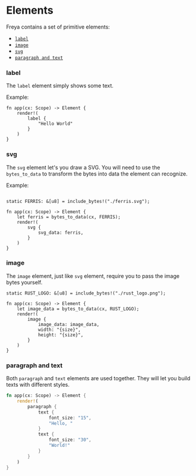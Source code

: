# Elements

Freya contains a set of primitive elements:

- [`label`](#label)
- [`image`](#image)
- [`svg`](#svg)
- [`paragraph and text`](#paragraph-and-text-and-text)

### label

The `label` element simply shows some text.

Example:

```rust, no_run
fn app(cx: Scope) -> Element {
    render!(
        label {
            "Hello World"
        }
    )
}
```

### svg

The `svg` element let's you draw a SVG. You will need to use the `bytes_to_data` to transform the bytes into data the element can recognize.

Example:

```rust, no_run

static FERRIS: &[u8] = include_bytes!("./ferris.svg");

fn app(cx: Scope) -> Element {
    let ferris = bytes_to_data(cx, FERRIS);
    render!(
        svg {
            svg_data: ferris,
        }
    )
}
```

### image

The `image` element, just like `svg` element, require you to pass the image bytes yourself.

```rust, no_run
static RUST_LOGO: &[u8] = include_bytes!("./rust_logo.png");

fn app(cx: Scope) -> Element {
    let image_data = bytes_to_data(cx, RUST_LOGO);
    render!(
        image {
            image_data: image_data,
            width: "{size}",
            height: "{size}",
        }
    )
}
```

### paragraph and text

Both `paragraph` and `text` elements are used together. They will let you build texts with different styles.

``` rust
fn app(cx: Scope) -> Element {
    render!(
        paragraph {
            text {
                font_size: "15",
                "Hello, "
            }
            text {
                font_size: "30",
                "World!"
            }
        }
    )
}
```
